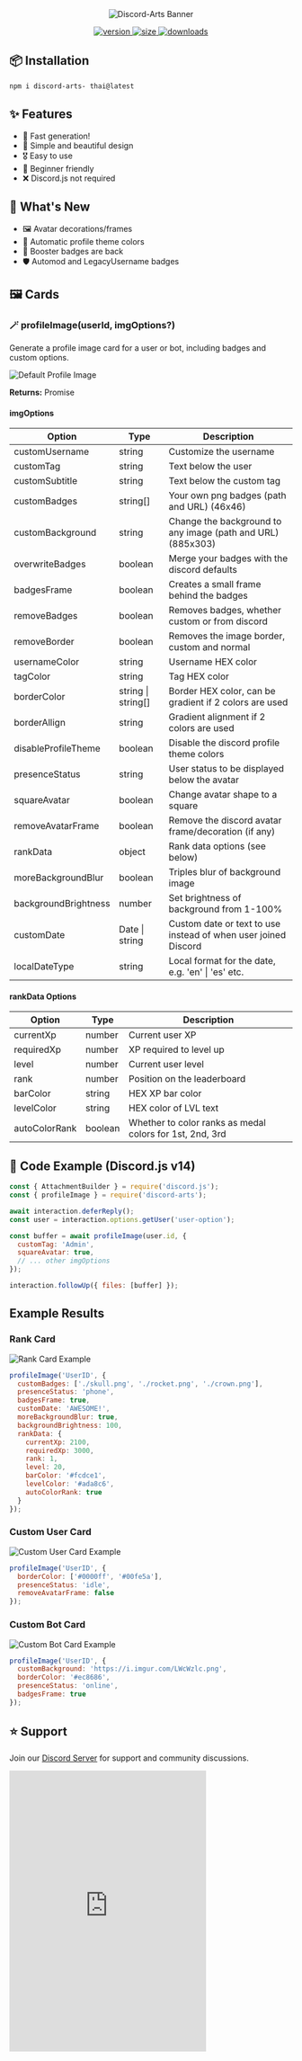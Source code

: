 
<div align='center'>
  <img src='https://i.imgur.com/VBVAWrM.png' alt='Discord-Arts Banner' />
  <p align='center'>
  <a href='https://www.npmjs.com/package/discord-arts-thai'>
    <img src='https://img.shields.io/npm/v/discord-arts-thai?label=version&style=for-the-badge' alt='version' />
    <img src='https://img.shields.io/bundlephobia/min/discord-arts-thai?label=size&style=for-the-badge' alt='size' />
    <img src='https://img.shields.io/npm/dt/discord-arts-thai?style=for-the-badge' alt='downloads' />
  </a>
</p>
</div>

## 📦 Installation

```bash
npm i discord-arts- thai@latest
```

## ✨ Features

- 🚀 Fast generation!
- 🎨 Simple and beautiful design
- 🎖️ Easy to use
- 💎 Beginner friendly
- ❌ Discord.js not required

## 📌 What's New

- 🖼️ Avatar decorations/frames
- 🎴 Automatic profile theme colors
- 🔮 Booster badges are back
- 🛡️ Automod and LegacyUsername badges

## 🖼️ Cards

### 🪄 profileImage(userId, imgOptions?)

Generate a profile image card for a user or bot, including badges and custom options.

![Default Profile Image](https://i.imgur.com/TWf8v1G.png)

**Returns:** Promise<Buffer>

#### imgOptions

| Option | Type | Description |
|--------|------|-------------|
| customUsername | string | Customize the username |
| customTag | string | Text below the user |
| customSubtitle | string | Text below the custom tag |
| customBadges | string[] | Your own png badges (path and URL) (46x46) |
| customBackground | string | Change the background to any image (path and URL) (885x303) |
| overwriteBadges | boolean | Merge your badges with the discord defaults |
| badgesFrame | boolean | Creates a small frame behind the badges |
| removeBadges | boolean | Removes badges, whether custom or from discord |
| removeBorder | boolean | Removes the image border, custom and normal |
| usernameColor | string | Username HEX color |
| tagColor | string | Tag HEX color |
| borderColor | string \| string[] | Border HEX color, can be gradient if 2 colors are used |
| borderAllign | string | Gradient alignment if 2 colors are used |
| disableProfileTheme | boolean | Disable the discord profile theme colors |
| presenceStatus | string | User status to be displayed below the avatar |
| squareAvatar | boolean | Change avatar shape to a square |
| removeAvatarFrame | boolean | Remove the discord avatar frame/decoration (if any) |
| rankData | object | Rank data options (see below) |
| moreBackgroundBlur | boolean | Triples blur of background image |
| backgroundBrightness | number | Set brightness of background from 1-100% |
| customDate | Date \| string | Custom date or text to use instead of when user joined Discord |
| localDateType | string | Local format for the date, e.g. 'en' \| 'es' etc. |

#### rankData Options

| Option | Type | Description |
|--------|------|-------------|
| currentXp | number | Current user XP |
| requiredXp | number | XP required to level up |
| level | number | Current user level |
| rank | number | Position on the leaderboard |
| barColor | string | HEX XP bar color |
| levelColor | string | HEX color of LVL text |
| autoColorRank | boolean | Whether to color ranks as medal colors for 1st, 2nd, 3rd |

## 📃 Code Example (Discord.js v14)

```javascript
const { AttachmentBuilder } = require('discord.js');
const { profileImage } = require('discord-arts');

await interaction.deferReply();
const user = interaction.options.getUser('user-option');

const buffer = await profileImage(user.id, {
  customTag: 'Admin',
  squareAvatar: true,
  // ... other imgOptions
});

interaction.followUp({ files: [buffer] });
```

## Example Results

### Rank Card

![Rank Card Example](https://i.imgur.com/Rd6ScN1.png)

```javascript
profileImage('UserID', {
  customBadges: ['./skull.png', './rocket.png', './crown.png'],
  presenceStatus: 'phone',
  badgesFrame: true,
  customDate: 'AWESOME!',
  moreBackgroundBlur: true,
  backgroundBrightness: 100,
  rankData: {
    currentXp: 2100,
    requiredXp: 3000,
    rank: 1,
    level: 20,
    barColor: '#fcdce1',
    levelColor: '#ada8c6',
    autoColorRank: true
  }
});
```

### Custom User Card

![Custom User Card Example](https://i.imgur.com/8wB4v2L.png)

```javascript
profileImage('UserID', {
  borderColor: ['#0000ff', '#00fe5a'],
  presenceStatus: 'idle',
  removeAvatarFrame: false
});
```

### Custom Bot Card

![Custom Bot Card Example](https://i.imgur.com/ldKbKvv.png)

```javascript
profileImage('UserID', {
  customBackground: 'https://i.imgur.com/LWcWzlc.png',
  borderColor: '#ec8686',
  presenceStatus: 'online',
  badgesFrame: true
});
```

## ⭐ Support

Join our [Discord Server](https://discord.gg/csedxqGQKP) for support and community discussions.
<iframe src="https://discord.com/widget?id=1233972329285947484&theme=dark" width="350" height="500" allowtransparency="true" frameborder="0" sandbox="allow-popups allow-popups-to-escape-sandbox allow-same-origin allow-scripts"></iframe>

